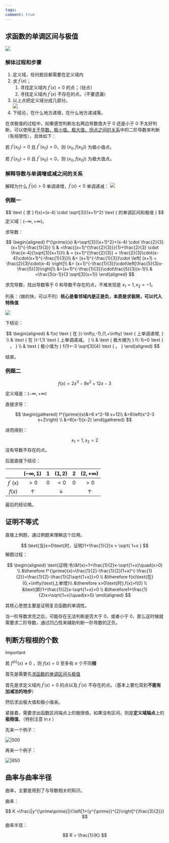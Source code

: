 ```yaml
---
tags: 
comment: true
---
```

## 求函数的单调区间与极值

![](imgs/Pasted%20image%2020241103145156.png)

### 解体过程和步骤

1. 定义域，任何题目都需要在定义域内
2. 求 $f^{\prime}(x)$；
	1. 寻找定义域内 $f^{\prime}(x) = 0$ 的点；（驻点）
	2. 寻找定义域内 $f^{\prime}(x)$ 不存在的点。（不要遗漏）
3. 以上点把定义域分成几部分。		
	![](imgs/Pasted%20image%2020241103145704.png)
4. 下结论，在什么地方递增，在什么地方递减等。

在求极值的过程中，如果感觉判断左右两边导数值大于 0 还是小于 0 不太好判断，可以使用[关于导数、极小值、极大值、拐点之间的关系](关于导数、极小值、极大值、拐点之间的关系.md)中的二阶导数来判断（有局限性），具体如下：

若 $f^{\prime}(x_{0}) =0$ 且 $f^{\prime\prime}(x_{0})>0$，则 $(x_{0},f(x_{0}))$ 为极小值点。

若 $f^{\prime}(x_{0}) =0$ 且 $f^{\prime\prime}(x_{0})<0$，则 $(x_{0},f(x_{0}))$ 为极大值点。

### 解释导数与单调增或减之间的关系

解释为什么 $f^{\prime}(x) > 0$ 单调递增，$f^{\prime}(x) < 0$ 单调递减：
 ![](imgs/Pasted%20image%2020241103150001.png)

### 例题一

$$
\text { 求 } f(x)=(x-4) \cdot \sqrt[3]{(x+1)^2} \text { 的单调区间和极值 }
$$
定义域：$(-\infty,+\infty)$。

求导数：

$$
\begin{aligned}
f^{\prime}(x) &=\sqrt[3]{(x+1)^2}+(x-4) \cdot \frac{2}{3}(x+1)^{-\frac{1}{3}} \\
& =\frac{(x+1)^{\frac{2}{3}}}{1}+\frac{2}{3} \cdot \frac{x-4}{\sqrt[3]{x+1}}\\
& = (x+1)^{\frac{2}{3}} + \frac{2}{3}\cdot(x-4)\cdot(x+1)^{-\frac{1}{3}}\\
&= (x+1)^{-\frac{1}{3}}\cdot \left[ (x+1) + \frac{2}{3}\cdot(x-4) \right]\\
&= (x+1)^{-\frac{1}{3}}\cdot\left[\frac{5}{3}x-\frac{5}{3}\right]\\
&=(x+1)^{-\frac{1}{3}}\cdot\frac{5}{3}(x-1)\\
& =\frac{5(x-1)}{3 \sqrt[3]{x+1}}
\end{aligned}
$$

求完导数，找出导数等于 $0$ 和导数不存在的点，不难发现是 $x_{1} = 1,x_{2} = -1$。

列表：（做的快，可以不列）**核心是看邻域内是正是负，本质是求极限，可以代入特殊值**

![](imgs/Pasted%20image%2020241103150906.png)

下结论：

$$
\begin{aligned}
& f(x) \text { 在 }(-\infty,-1),(1,+\infty) \text { 上单调递增, } \\
& \text { 在 }(-1,1) \text { 上单调递减。 } \\
& \text { 极大植为 } f(-1)=0 \text { ， } \\
& \text { 极小值为 } f(1)=-3 \sqrt[3]{4} \text { 。 }
\end{aligned}
$$

结束。

### 例题二

$$
f(x)=2 x^3-9 x^2+12 x-3
$$

定义域是：$(-\infty,+\infty)$

直接求导：

$$
\begin{gathered}
f^{\prime}(x)&=6 x^2-18 x+12\\
&=6\left(x^2-3 x+2\right) \\
&=6(x-1)(x-2)
\end{gathered}
$$

进而得到：

$$
x_{1} = 1 ,x_{2} = 2
$$
没有导数不存在的点。

后面直接下结论：

|                  | $(-\infty,1)$ | $1$ | $(1,2)$ |  2  | $(2,+\infty)$ |
| :--------------: | :-----------: | :-: | :-----: | :-: | :-----------: |
| $f^{\prime}$ (x) |     $>0$      | $0$ |  $<0$   | $0$ |     $>0$      |
|      $f(x)$      |       ↑       |     |    ↓    |     |       ↑       |

最后的结论略。


## 证明不等式

直接上例题，通过例题来理解这个应用。

$$
\text{当}x>0\text{时，证明}1+\frac{1}{2}x > \sqrt{ 1+x }
$$
解题过程：

$$
\begin{aligned}
\text{证明:令}&f(x)=1+\frac{1}{2}x-\sqrt{1+x}\quad(x>0) \\
&\therefore f^{\prime}(x)=\frac{1}{2}-\frac{1}{2}(1+x)^{-\frac{1}{2}}=\frac{1}{2}-\frac{1}{2\sqrt{1+x}}>0 \\
&\therefore f(x)\text{在}(0,+\infty)\text{上单增}\\
&\therefore x>0\text{时},f(x)>f(0) \\
&\text{即}1+\frac{1}{2}x-\sqrt{1+x}>0 \\
&\therefore1+\frac{1}{2}x>\sqrt{1+x}\quad(x>0)
\end{aligned}
$$

其核心思想主要是证明复合函数的单调性。

当一阶导数求完之后，可能存在无法判断是否大于 $0$，或者小于 $0$，那么这时候就需要求二阶导数，通过凹凸性来辅助判断一阶导数的正负。
## 判断方程根的个数

> [!important]
> 若 $f^{(n)}(x) \neq 0$ ，则 $f(x) =0$ 至多有 $n$ 个不同**根**

首先是需要先[求函数的单调区间与极值](#求函数的单调区间与极值)

首先是求定义域内 $f^{\prime}(x) = 0$ 的点以及 $f^{\prime}(x)$ 不存在的点。（基本上要化简到**不能有加减法的地步**）

然后求出极大值和极小值来。

紧接着，需要求出函数区间端点上的极限值，如果没有区间，则是**定义域端点**上的**极限值**，（特别注意 $\ln x$ ）

先来一个例子：

![|500](imgs/Pasted%20image%2020241127173120.png)

再来一个例子：

![|650](imgs/Pasted%20image%2020241127173421.png)

## 曲率与曲率半径

曲率，主要是用到了与导数相关的知识。

曲率：

$$
K =\frac{|y^{\prime\prime}|}{\left[1+(y^{\prime})^{2}\right]^{\frac{3}{2}}}
$$
曲率半径：

$$
R = \frac{1}{K}
$$
